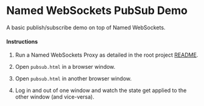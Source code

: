 Named WebSockets PubSub Demo
===

A basic publish/subscribe demo on top of Named WebSockets.

#### Instructions

1. Run a Named WebSockets Proxy as detailed in the root project [README](https://github.com/richtr/namedwebsockets/blob/master/README.md#run-a-named-websockets-proxy).

2. Open `pubsub.html` in a browser window.

3. Open `pubsub.html` in another browser window.

4. Log in and out of one window and watch the state get applied to the other window (and vice-versa).

